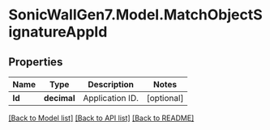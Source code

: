 # SonicWallGen7.Model.MatchObjectSignatureAppId

## Properties

Name | Type | Description | Notes
------------ | ------------- | ------------- | -------------
**Id** | **decimal** | Application ID. | [optional] 

[[Back to Model list]](../README.md#documentation-for-models) [[Back to API list]](../README.md#documentation-for-api-endpoints) [[Back to README]](../README.md)

